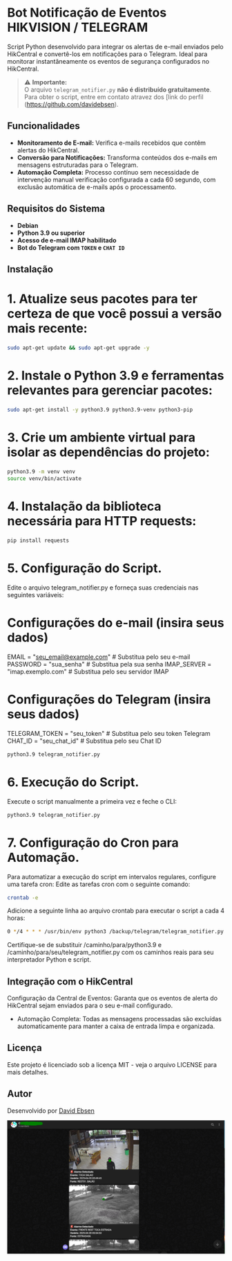 # Bot Notificação de Eventos HIKVISION / TELEGRAM

Script Python desenvolvido para integrar os alertas de e-mail enviados pelo HikCentral e convertê-los em notificações para o Telegram. 
Ideal para monitorar instantâneamente os eventos de segurança configurados no HikCentral.

> ⚠️ **Importante:**  
> O arquivo `telegram_notifier.py` **não é distribuído gratuitamente**.  
> Para obter o script, entre em contato atravez dos [link do perfil (https://github.com/davidebsen).

## Funcionalidades

- **Monitoramento de E-mail:** Verifica e-mails recebidos que contêm alertas do HikCentral.
- **Conversão para Notificações:** Transforma conteúdos dos e-mails em mensagens estruturadas para o Telegram.
- **Automação Completa:** Processo contínuo sem necessidade de intervenção manual verificação configurada a cada 60 segundo, com exclusão automática de e-mails após o processamento.

## Requisitos do Sistema
- **Debian**
- **Python 3.9 ou superior**
- **Acesso de e-mail IMAP habilitado**
- **Bot do Telegram com `TOKEN` e `CHAT ID`**

## Instalação

# 1. Atualize seus pacotes para ter certeza de que você possui a versão mais recente:

```bash
sudo apt-get update && sudo apt-get upgrade -y
```

# 2. Instale o Python 3.9 e ferramentas relevantes para gerenciar pacotes:

```bash
sudo apt-get install -y python3.9 python3.9-venv python3-pip
```

# 3. Crie um ambiente virtual para isolar as dependências do projeto:

```bash
python3.9 -m venv venv
source venv/bin/activate
```

# 4. Instalação da biblioteca necessária para HTTP requests:

```bash
pip install requests
```

# 5. Configuração do Script.
Edite o arquivo telegram_notifier.py e forneça suas credenciais nas seguintes variáveis:

# Configurações do e-mail (insira seus dados)
EMAIL = "seu_email@example.com"        # Substitua pelo seu e-mail
PASSWORD = "sua_senha"                 # Substitua pela sua senha
IMAP_SERVER = "imap.exemplo.com"       # Substitua pelo seu servidor IMAP

# Configurações do Telegram (insira seus dados)
TELEGRAM_TOKEN = "seu_token"           # Substitua pelo seu token Telegram
CHAT_ID = "seu_chat_id"                # Substitua pelo seu Chat ID

```bash
python3.9 telegram_notifier.py
```


# 6. Execução do Script.
Execute o script manualmente a primeira vez e feche o CLI:

```bash
python3.9 telegram_notifier.py
```
# 7. Configuração do Cron para Automação.

Para automatizar a execução do script em intervalos regulares, configure uma tarefa cron:
Edite as tarefas cron com o seguinte comando:

```bash
crontab -e
```
Adicione a seguinte linha ao arquivo crontab para executar o script a cada 4 horas:

```bash
0 */4 * * * /usr/bin/env python3 /backup/telegram/telegram_notifier.py >> /backup/telegram/telegram_cron_log.txt 2>&1
```
Certifique-se de substituir /caminho/para/python3.9 e /caminho/para/seu/telegram_notifier.py com os caminhos reais para seu interpretador Python e script.

## Integração com o HikCentral
Configuração da Central de Eventos: Garanta que os eventos de alerta do HikCentral sejam enviados para o seu e-mail configurado.

- Automação Completa: Todas as mensagens processadas são excluídas automaticamente para manter a caixa de entrada limpa e organizada.

## Licença
Este projeto é licenciado sob a licença MIT - veja o arquivo LICENSE para mais detalhes.

## Autor
Desenvolvido por [David Ebsen](https://www.linkedin.com/in/david-ebsen/)

![Descrição da Imagem](modelo.png)
